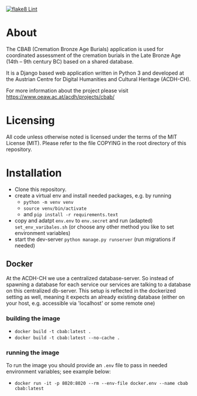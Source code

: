 [![flake8 Lint](https://github.com/acdh-oeaw/cbab/actions/workflows/lint.yml/badge.svg)](https://github.com/acdh-oeaw/cbab/actions/workflows/lint.yml)

# About

The CBAB (Cremation Bronze Age Burials) application is used for coordinated assessment of the cremation burials in the Late Bronze Age (14th – 9th century BC) based on a shared database.

It is a Django based web application written in Python 3 and developed at the Austrian Centre for Digital Humanities and Cultural Heritage (ACDH-CH).

For more information about the project please visit https://www.oeaw.ac.at/acdh/projects/cbab/

# Licensing

All code unless otherwise noted is licensed under the terms of the MIT License (MIT).
Please refer to the file COPYING in the root directory of this repository.

# Installation

* Clone this repository.
* create a virtual env and install needed packages, e.g. by running
  * `python -m venv venv`
  * `source venv/bin/activate`
  * and `pip install -r requirements.text`
* copy and adatpt `env.env` to `env.secret` and run (adapted) `set_env_varibales.sh` (or choose any other method you like to set environment variables)
* start the dev-server `python manage.py runserver` (run migrations if needed)

## Docker

At the ACDH-CH we use a centralized database-server. So instead of spawning a database for each service our services are talking to a database on this centralized db-server. This setup is reflected in the dockerized setting as well, meaning it expects an already existing database (either on your host, e.g. accessible via 'localhost' or some remote one)

### building the image

* `docker build -t cbab:latest .`
* `docker build -t cbab:latest --no-cache .`


### running the image

To run the image you should provide an `.env` file to pass in needed environment variables; see example below:

* `docker run -it -p 8020:8020 --rm --env-file docker.env --name cbab cbab:latest`